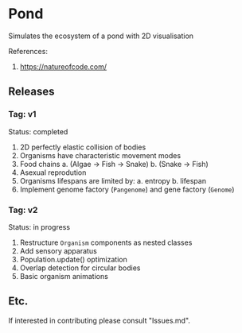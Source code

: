 # Pond
Simulates the ecosystem of a pond with 2D visualisation

References:
1. https://natureofcode.com/

## Releases 

### Tag: v1

Status: completed

1. 2D perfectly elastic collision of bodies
2. Organisms have characteristic movement modes
3. Food chains
    a. (Algae -> Fish -> Snake)
    b. (Snake -> Fish)
4. Asexual reprodution 
5. Organisms lifespans are limited by:
    a. entropy
    b. lifespan
6. Implement genome factory (`Pangenome`) and gene factory (`Genome`)

### Tag: v2

Status: in progress

1. Restructure `Organism` components as nested classes
2. Add sensory apparatus
3. Population.update() optimization
4. Overlap detection for circular bodies 
5. Basic organism animations

## Etc.

If interested in contributing please consult "Issues.md".

